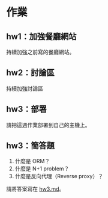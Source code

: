 # 作業

## hw1：加強餐廳網站

持續加強之前寫的餐廳網站。

## hw2：討論區

持續加強討論區

## hw3：部署

請把這週作業部署到自己的主機上。

## hw3：簡答題

1. 什麼是 ORM？
2. 什麼是 N+1 problem？
3. 什麼是反向代理（Reverse proxy）？

請將答案寫在 [hw3.md](hw3.md)。